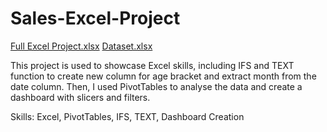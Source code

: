 # Sales-Excel-Project
[Full Excel Project.xlsx](https://github.com/user-attachments/files/20244280/Full.Excel.Project.xlsx)   [Dataset.xlsx](https://github.com/user-attachments/files/20244306/retail_sales_dataset.xlsx)

This project is used to showcase Excel skills, including IFS and TEXT function to create new column for age bracket and extract month from the date column. Then, I used PivotTables to analyse the data and create a dashboard with slicers and filters.

Skills: Excel, PivotTables, IFS, TEXT, Dashboard Creation



